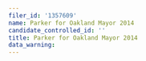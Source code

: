 ```yaml
---
filer_id: '1357609'
name: Parker for Oakland Mayor 2014
candidate_controlled_id: ''
title: Parker for Oakland Mayor 2014
data_warning: 
---
```

